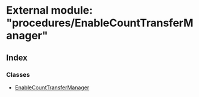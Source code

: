 # External module: "procedures/EnableCountTransferManager"

## Index

### Classes

- [EnableCountTransferManager](../classes/_procedures_enablecounttransfermanager_.enablecounttransfermanager.md)
